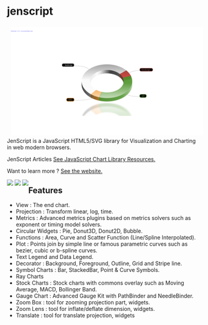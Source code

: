 # jenscript

<a href="http://jenscript.io"><img src="https://raw.githubusercontent.com/jensoftapi/jenscript-io/master/svg/donut3d.svg" align="left" hspace="10" vspace="6"></a>
JenScript is a JavaScript HTML5/SVG library for Visualization and Charting in web modern browsers.

JenScript Articles [See JavaScript Chart Library Resources.](http://jenscript.io)

Want to learn more ? [See the website.](http://www.jensoftapi.com/site/framework/jenscript)


<div style="float:left">
<img  src="http://jenscript.io/svg/donut3d.svg">
<img  src="http://jenscript.io/svg/pie.svg">
<img  src="http://jenscript.io/svg/macd.svg">
</div>


## Features

- View : The end chart.
- Projection : Transform linear, log, time.
- Metrics : Advanced metrics plugins based on metrics solvers such as exponent or timing model solvers.
- Circular Widgets : Pie, Donut3D, Donut2D, Bubble.
- Functions : Area, Curve and Scatter Function (Line/Spline Interpolated).
- Plot : Points join by simple line or famous parametric curves such as bezier, cubic or b-spline curves.
- Text Legend and Data Legend.
- Decorator : Background, Foreground, Outline, Grid and Stripe line.
- Symbol Charts : Bar, StackedBar, Point & Curve Symbols.
- Ray Charts
- Stock Charts : Stock charts with commons overlay such as Moving Average, MACD, Bollinger Band.
- Gauge Chart : Advanced Gauge Kit with PathBinder and NeedleBinder.
- Zoom Box :  tool for zooming projection part, widgets.
- Zoom Lens : tool for inflate/deflate dimension, widgets.
- Translate : tool for translate projection, widgets



